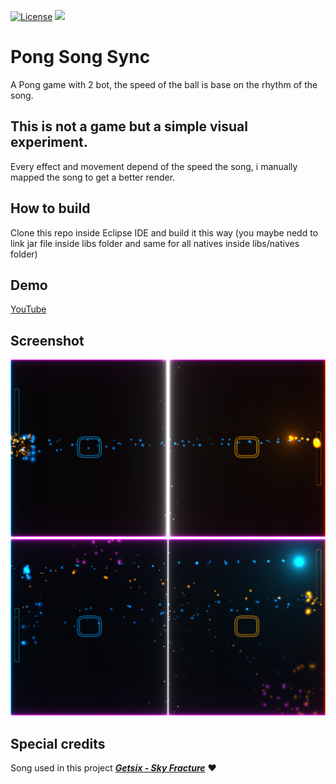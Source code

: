 [![License](https://img.shields.io/github/license/Blackoutburst/Pong-song-sync.svg)](LICENSE)
[<img src="https://img.shields.io/badge/Webpage-Rhythm Pong-blueviolet">](https://www.blackoutburst.com/pong.html)
# Pong Song Sync
A Pong game with 2 bot, the speed of the ball is base on the rhythm of the song.

## This is not a game but a simple visual experiment.
Every effect and movement depend of the speed the song, i manually mapped the song to get a better render.

## How to build
Clone this repo inside Eclipse IDE and build it this way (you maybe nedd to link jar file inside libs folder and same for all natives inside libs/natives folder)

## Demo
[YouTube](https://www.youtube.com/watch?v=HrEQaj-_Z4E)

## Screenshot
![screen1](/screen1.png)
![screen2](/screen2.png)

## Special credits
Song used in this project ***[Getsix - Sky Fracture](https://soundcloud.com/dreamscape_records/getsix-sky-fracture?in=getsixofficial/sets/sky-fracture)*** :heart:
